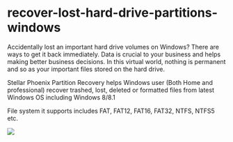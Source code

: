 recover-lost-hard-drive-partitions-windows
==========================================

Accidentally lost an important hard drive volumes on Windows? There are ways to get it back immediately. 
Data is crucial to your business and helps making better business decisions. In this virtual world, nothing is permanent and so as your important files stored on the hard drive. 

Stellar Phoenix Partition Recovery helps Windows user (Both Home and professional) recover trashed, lost, deleted or
formatted files from latest Windows OS including Windows 8/8.1

File system it supports includes FAT, FAT12, FAT16, FAT32, NTFS, NTFS5 etc. 

<a href="http://www.stellarinfo.com/screenshots/windows-data-recovery-version-pro-6.0/1.jpg"><img src="http://www.stellarinfo.com/screenshots/windows-data-recovery-version-pro-6.0/1.jpg" /></a>


